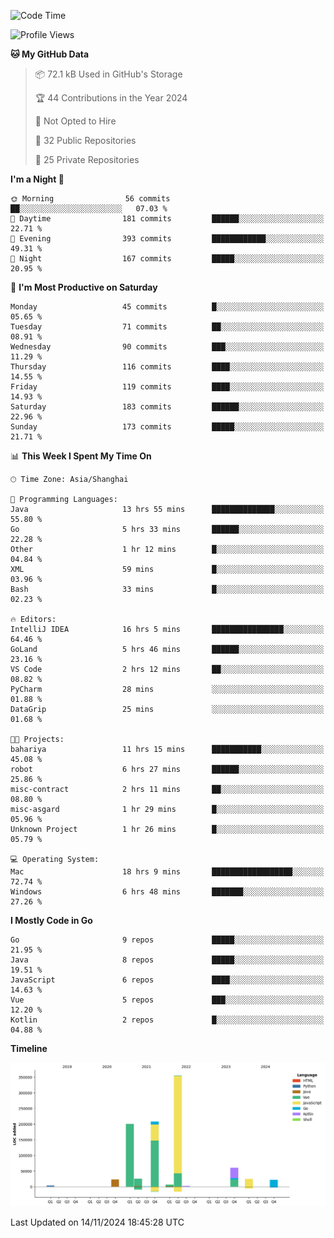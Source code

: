 <!--START_SECTION:waka-->
![Code Time](http://img.shields.io/badge/Code%20Time-2%2C912%20hrs%204%20mins-blue)

![Profile Views](http://img.shields.io/badge/Profile%20Views-0-blue)

**🐱 My GitHub Data** 

> 📦 72.1 kB Used in GitHub's Storage 
 > 
> 🏆 44 Contributions in the Year 2024
 > 
> 🚫 Not Opted to Hire
 > 
> 📜 32 Public Repositories 
 > 
> 🔑 25 Private Repositories 
 > 
**I'm a Night 🦉** 

```text
🌞 Morning                56 commits          ██░░░░░░░░░░░░░░░░░░░░░░░   07.03 % 
🌆 Daytime                181 commits         ██████░░░░░░░░░░░░░░░░░░░   22.71 % 
🌃 Evening                393 commits         ████████████░░░░░░░░░░░░░   49.31 % 
🌙 Night                  167 commits         █████░░░░░░░░░░░░░░░░░░░░   20.95 % 
```
📅 **I'm Most Productive on Saturday** 

```text
Monday                   45 commits          █░░░░░░░░░░░░░░░░░░░░░░░░   05.65 % 
Tuesday                  71 commits          ██░░░░░░░░░░░░░░░░░░░░░░░   08.91 % 
Wednesday                90 commits          ███░░░░░░░░░░░░░░░░░░░░░░   11.29 % 
Thursday                 116 commits         ████░░░░░░░░░░░░░░░░░░░░░   14.55 % 
Friday                   119 commits         ████░░░░░░░░░░░░░░░░░░░░░   14.93 % 
Saturday                 183 commits         ██████░░░░░░░░░░░░░░░░░░░   22.96 % 
Sunday                   173 commits         █████░░░░░░░░░░░░░░░░░░░░   21.71 % 
```


📊 **This Week I Spent My Time On** 

```text
🕑︎ Time Zone: Asia/Shanghai

💬 Programming Languages: 
Java                     13 hrs 55 mins      ██████████████░░░░░░░░░░░   55.80 % 
Go                       5 hrs 33 mins       ██████░░░░░░░░░░░░░░░░░░░   22.28 % 
Other                    1 hr 12 mins        █░░░░░░░░░░░░░░░░░░░░░░░░   04.84 % 
XML                      59 mins             █░░░░░░░░░░░░░░░░░░░░░░░░   03.96 % 
Bash                     33 mins             █░░░░░░░░░░░░░░░░░░░░░░░░   02.23 % 

🔥 Editors: 
IntelliJ IDEA            16 hrs 5 mins       ████████████████░░░░░░░░░   64.46 % 
GoLand                   5 hrs 46 mins       ██████░░░░░░░░░░░░░░░░░░░   23.16 % 
VS Code                  2 hrs 12 mins       ██░░░░░░░░░░░░░░░░░░░░░░░   08.82 % 
PyCharm                  28 mins             ░░░░░░░░░░░░░░░░░░░░░░░░░   01.88 % 
DataGrip                 25 mins             ░░░░░░░░░░░░░░░░░░░░░░░░░   01.68 % 

🐱‍💻 Projects: 
bahariya                 11 hrs 15 mins      ███████████░░░░░░░░░░░░░░   45.08 % 
robot                    6 hrs 27 mins       ██████░░░░░░░░░░░░░░░░░░░   25.86 % 
misc-contract            2 hrs 11 mins       ██░░░░░░░░░░░░░░░░░░░░░░░   08.80 % 
misc-asgard              1 hr 29 mins        █░░░░░░░░░░░░░░░░░░░░░░░░   05.96 % 
Unknown Project          1 hr 26 mins        █░░░░░░░░░░░░░░░░░░░░░░░░   05.79 % 

💻 Operating System: 
Mac                      18 hrs 9 mins       ██████████████████░░░░░░░   72.74 % 
Windows                  6 hrs 48 mins       ███████░░░░░░░░░░░░░░░░░░   27.26 % 
```

**I Mostly Code in Go** 

```text
Go                       9 repos             █████░░░░░░░░░░░░░░░░░░░░   21.95 % 
Java                     8 repos             █████░░░░░░░░░░░░░░░░░░░░   19.51 % 
JavaScript               6 repos             ████░░░░░░░░░░░░░░░░░░░░░   14.63 % 
Vue                      5 repos             ███░░░░░░░░░░░░░░░░░░░░░░   12.20 % 
Kotlin                   2 repos             █░░░░░░░░░░░░░░░░░░░░░░░░   04.88 % 
```



**Timeline**

![Lines of Code chart](https://raw.githubusercontent.com/youtiaoguagua/youtiaoguagua/master/assets/bar_graph.png)


 Last Updated on 14/11/2024 18:45:28 UTC
<!--END_SECTION:waka-->